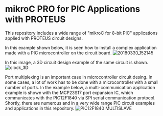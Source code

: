 # mikroC PRO for PIC Applications with PROTEUS
 This repository includes a wide range of "mikroC for 8-bit PIC" applications applied with PROTEUS circuit designs.
 
 In this example shown below, it is seen how to install a complex application made with a PIC microcontroller on the circuit board.
![20180330_152145](https://user-images.githubusercontent.com/60549309/200039219-bd403b93-4f5f-46ba-b100-62cc6d2036fa.jpg)

In this image, a 3D circuit design example of the same circuit is shown.
![clock_3D](https://user-images.githubusercontent.com/60549309/200054588-16fd019f-a496-4cde-9626-a59c6546e490.png)

Port multiplexing is an important case in microcontroller circuit desing. In some cases, a lot of work has to be done with a microcontroller with a small number of ports. In the example below, a multi-communication application example is shown with the MCP23S17 port expansion IC, which communicates with the PIC12F1840 via SPI serial communication protocol. Shortly, there are numerous and in a very wide range PIC circuit examples and applications in this repository.
![PIC12F1840 MULTISLAVE](https://user-images.githubusercontent.com/60549309/200058609-cde2a9c1-e0e0-4fa7-bc6c-1f0da82fb9b6.png)
